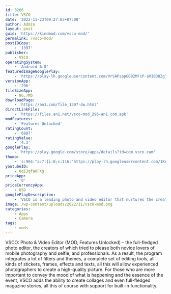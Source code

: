 ```yaml
---
id: 3266
title: VSCO
date: '2022-11-23T09:27:03+07:00'
author: Admin
layout: post
guid: 'https://kindmod.com/vsco-mod/'
permalink: /vsco-mod/
postIDCopy:
    - '1397'
publisher:
    - VSCO
operatingSystem:
    - 'Android 6.0'
featuredImageGooglePlay:
    - 'https://play-lh.googleusercontent.com/VrSAPsppGQ82MFcP-aVIB38ZgT7XOFs9jZC7xGQPaDuCy637Tz4NCn4-NsKyKs_hfZQ'
versionApp:
    - '296'
fileSizeApp:
    - 86.7Mb
downloadPage:
    - 'https://an1.com/file_1397-dw.html'
directLinkFile:
    - 'https://files.an1.net/vsco-mod_296-an1.com.apk'
modFeatures:
    - 'Features Unlocked'
ratingCount:
    - '6887'
ratingValue:
    - '4.3'
googlePlay:
    - 'https://play.google.com/store/apps/details?id=com.vsco.cam'
thumb:
    - 's:904:"a:7:{i:0;s:116:"https://play-lh.googleusercontent.com/1KAnWMLFzzLCvrb9R0vX9MWhuEQtmW9oonn_d2jihu0R1xXCZ3284MF65t7WNVhN76QK=w526-h296";i:1;s:115:"https://play-lh.googleusercontent.com/x1yyzxqKhCDCYFEdgimxgetPngaKqv7GjaE5tDLwq0eWJ15_WhftPiYF81dvmx9BFaU=w526-h296";i:2;s:114:"https://play-lh.googleusercontent.com/Hh48oeSyol9fOEJIBQHRCbaXef2m78pk4cmiz9N4pdxJjrTkD6cOIfhwZgj1PZvUtw=w526-h296";i:3;s:115:"https://play-lh.googleusercontent.com/W5xLYylTrax8esoHyytNBD0QgpS9rgiIQVLUpke2FY9PmnOLCr6o8zvOVhM_jc-PBs4=w526-h296";i:4;s:115:"https://play-lh.googleusercontent.com/UJYiPXiuxrDmj--Hzjqx_Shu4WEjvYt0uOhEx7slWCymfagdC23zOpxeNRY-9VeJd9I=w526-h296";i:5;s:116:"https://play-lh.googleusercontent.com/iazw3K9Dl-6yWaxlZ4MitfqMSFUlwRNS_H-A98_o2hS4CigoF5Qhp9yi0H87BVvv6Rcb=w526-h296";i:6;s:116:"https://play-lh.googleusercontent.com/TUme-6dLIiQOVFKwyPpWMMPl0yBcbdWhNcqd5HG3CS4KAIX2732WfaI2mNnuizknlDkN=w526-h296";}";'
youtubeID:
    - OqI3qfa0FXg
priceApp:
    - '0'
priceCurrencyApp:
    - USD
googlePlayDescription:
    - 'VSCO is a leading photo and video editor that nurtures the creative journey with our library of 200+ premium quality presets and tools. We also offer an easy-to-use video editor, and a curated collection of photography of all genres, styles and aesthetics from our global community of talented creators. '
image: /wp-content/uploads/2022/11/vsco-mod.png
categories:
    - Apps
    - Camera
tags:
    - mods
---
```


VSCO: Photo &amp; Video Editor (MOD, Features Unlocked) – the full-fledged photo editor, the creators of which tried to please both novice lovers of mobile photography and selfie, and professionals. As a result, the program integrates a lot of filters and themes, a complete set of editing tools, all kinds of stickers, frames, effects and texts, all this will allow experienced photographers to create a high-quality picture. For those who are more important to convey the mood of what is happening and the essence of the event, VSCO adds the ability to create collages and even full-fledged magazine stories, all this of course with support for built-in functionality.